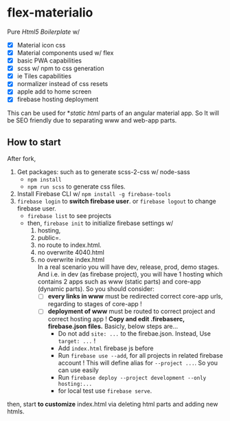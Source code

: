 # flex-materialio

Pure *Html5 Boilerplate* w/ 
- [x] Material icon css
- [x] Material components used w/ flex
- [x] basic PWA capabilities
- [x] scss w/ npm to css generation
- [x] ie Tiles capabilities
- [x] normalizer instead of css resets
- [x] apple add to home screen
- [x] firebase hosting deployment

This can be used for **static html* parts of an angular material app. So It will be SEO friendly due to separating www and web-app parts.

## How to start

After fork, 

1. Get packages: such as to generate scss-2-css w/ node-sass
    - `npm install`
    - `npm run scss` to generate css files.
2. Install Firebase CLI w/ `npm install -g firebase-tools`
3. `firebase login` to **switch firebase user**. or `firebase logout` to change firebase user.
    - `firebase list` to see projects
    - then, `firebase init` to initialize firebase settings w/ 
      1. hosting,
      2. public=.
      3. no route to index.html. 
      4. no overwrite 4040.html
      5. no overwrite index.html<br>
      In a real scenario you will have dev, release, prod, demo stages. And i.e. 
      in dev (as firebase project), you will have 1 hosting which contains 2 apps such as www (static parts) and core-app (dynamic parts).
      So you should consider:
          - [ ] **every links in www** must be redirected correct core-app urls, regarding to stages of core-app !
          - [ ] **deployment of www** must be routed to correct project and correct hosting app ! 
          **Copy and edit .firebaserc, firebase.json files.** Basicly, below steps are...
              - Do not add `site: ...` to the firebae.json. Instead, Use `target: ...` !
              - Add `index.html` firebase js before </body>
              - Run `firebase use --add`, for all projects in related firebase account ! This will define alias for `--project ...`. So you can use easily
              - Run `firebase deploy --project development --only hosting:...`
              - for local test use `firebase serve`.

then, start **to customize** index.html via deleting html parts and adding new htmls.
